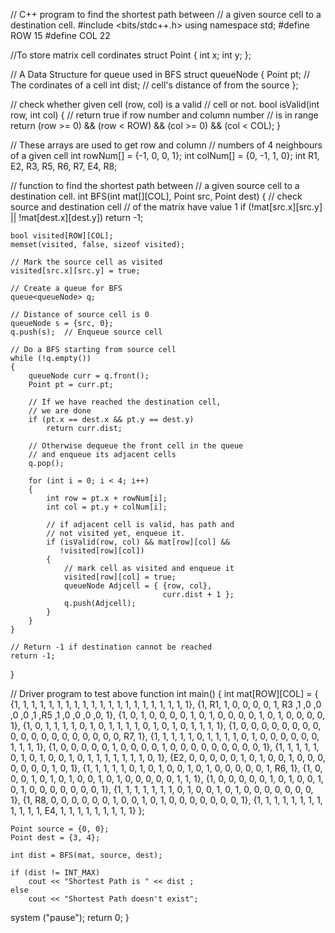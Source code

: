 // C++ program to find the shortest path between 
// a given source cell to a destination cell. 
#include <bits/stdc++.h> 
using namespace std; 
#define ROW 15 
#define COL 22 
  
//To store matrix cell cordinates 
struct Point 
{ 
    int x; 
    int y; 
}; 
  
// A Data Structure for queue used in BFS 
struct queueNode 
{ 
    Point pt;  // The cordinates of a cell 
    int dist;  // cell's distance of from the source 
}; 
  
// check whether given cell (row, col) is a valid 
// cell or not. 
bool isValid(int row, int col) 
{ 
    // return true if row number and column number 
    // is in range 
    return (row >= 0) && (row < ROW) && 
           (col >= 0) && (col < COL); 
} 
  
// These arrays are used to get row and column 
// numbers of 4 neighbours of a given cell 
int rowNum[] = {-1, 0, 0, 1}; 
int colNum[] = {0, -1, 1, 0}; 
int R1, E2, R3, R5, R6, R7, E4, R8;
  
// function to find the shortest path between 
// a given source cell to a destination cell. 
int BFS(int mat[][COL], Point src, Point dest) 
{ 
    // check source and destination cell 
    // of the matrix have value 1 
    if (!mat[src.x][src.y] || !mat[dest.x][dest.y]) 
        return -1; 
  
    bool visited[ROW][COL]; 
    memset(visited, false, sizeof visited); 
      
    // Mark the source cell as visited 
    visited[src.x][src.y] = true; 
  
    // Create a queue for BFS 
    queue<queueNode> q; 
      
    // Distance of source cell is 0 
    queueNode s = {src, 0}; 
    q.push(s);  // Enqueue source cell 
  
    // Do a BFS starting from source cell 
    while (!q.empty()) 
    { 
        queueNode curr = q.front(); 
        Point pt = curr.pt; 
  
        // If we have reached the destination cell, 
        // we are done 
        if (pt.x == dest.x && pt.y == dest.y) 
            return curr.dist; 
  
        // Otherwise dequeue the front cell in the queue 
        // and enqueue its adjacent cells 
        q.pop(); 
  
        for (int i = 0; i < 4; i++) 
        { 
            int row = pt.x + rowNum[i]; 
            int col = pt.y + colNum[i]; 
              
            // if adjacent cell is valid, has path and 
            // not visited yet, enqueue it. 
            if (isValid(row, col) && mat[row][col] &&  
               !visited[row][col]) 
            { 
                // mark cell as visited and enqueue it 
                visited[row][col] = true; 
                queueNode Adjcell = { {row, col}, 
                                      curr.dist + 1 }; 
                q.push(Adjcell); 
            } 
        } 
    } 
  
    // Return -1 if destination cannot be reached 
    return -1; 
} 
  
// Driver program to test above function 
int main() 
{ 
    int mat[ROW][COL] = 
    { 
        {1, 1, 1, 1, 1, 1, 1, 1, 1, 1, 1, 1, 1, 1, 1, 1, 1, 1, 1, 1, 1},
		{1, R1, 1, 0, 0, 0, 0, 1, R3 ,1 ,0 ,0 ,0 ,0 ,1 ,R5 ,1 ,0 ,0 ,0 ,0, 1},
		{1, 0, 1, 0, 0, 0, 0, 1, 0, 1, 0, 0, 0, 0, 1, 0, 1, 0, 0, 0, 0, 1},
		{1, 0, 1, 1, 1, 1, 0, 1, 0, 1, 1, 1, 1, 0, 1, 0, 1, 0, 1, 1, 1, 1},
		{1, 0, 0, 0, 0, 0, 0, 0, 0, 0, 0, 0, 0, 0, 0, 0, 0, 0, 0, 0, R7, 1},
		{1, 1, 1, 1, 1, 0, 1, 1, 1, 1, 0, 1, 0, 0, 0, 0, 0, 0, 1, 1, 1, 1},
		{1, 0, 0, 0, 0, 0, 1, 0, 0, 0, 0, 1, 0, 0, 0, 0, 0, 0, 0, 0, 0, 1},
		{1, 1, 1, 1, 1, 0, 1, 0, 1, 0, 0, 1, 0, 1, 1, 1, 1, 1, 1, 1, 0, 1},
		{E2, 0, 0, 0, 0, 0,	1, 0, 1, 0, 0, 1, 0, 0, 0, 0, 0, 0,	0, 1, 0, 1},
		{1, 1, 1, 1, 1,	0, 1, 0, 1,	0, 0, 1, 0,	1, 0, 0, 0,	0, 0, 1, R6, 1},
		{1, 0, 0, 0, 1,	0, 1, 0, 1,	0, 0, 1, 0,	1, 0, 0, 0,	0, 0, 1, 1,	1},
		{1, 0, 0, 0, 0,	0, 1, 0, 1,	0, 0, 1, 0,	1, 0, 0, 0,	0, 0, 0, 0,	1},
		{1, 1, 1, 1, 1,	1, 1, 0, 1,	0, 0, 1, 0,	1, 0, 0, 0,	0, 0, 0, 0,	1},
		{1, R8,	0, 0, 0, 0,	0, 0, 1, 0,	0, 1, 0, 1,	0, 0, 0, 0,	0, 0, 0, 1},
		{1, 1, 1, 1, 1,	1, 1, 1, 1,	1, 1, 1, E4, 1,	1, 1, 1, 1,	1, 1, 1, 1}
 }; 
  
    Point source = {0, 0}; 
    Point dest = {3, 4}; 
  
    int dist = BFS(mat, source, dest); 
  
    if (dist != INT_MAX) 
        cout << "Shortest Path is " << dist ; 
    else
        cout << "Shortest Path doesn't exist"; 
  
  system ("pause");
    return 0; 
} 


